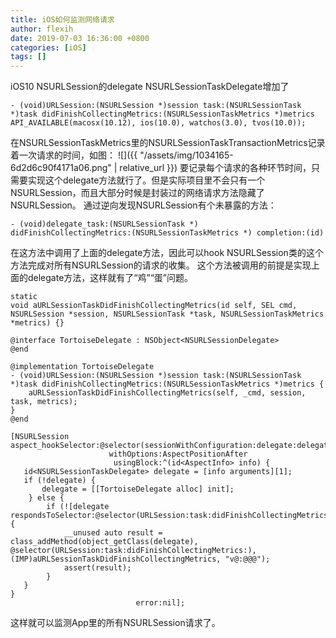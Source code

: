 ```yaml
---
title: iOS如何监测网络请求
author: flexih
date: 2019-07-03 16:36:00 +0800
categories: [iOS]
tags: []
---
```


iOS10 NSURLSession的delegate NSURLSessionTaskDelegate增加了
```
- (void)URLSession:(NSURLSession *)session task:(NSURLSessionTask *)task didFinishCollectingMetrics:(NSURLSessionTaskMetrics *)metrics API_AVAILABLE(macosx(10.12), ios(10.0), watchos(3.0), tvos(10.0));
```
在NSURLSessionTaskMetrics里的NSURLSessionTaskTransactionMetrics记录着一次请求的时间，如图：
![]({{ "/assets/img/1034165-6d2d6c90f4171a06.png" | relative_url }})
要记录每个请求的各种环节时间，只需要实现这个delegate方法就行了。但是实际项目里不会只有一个NSURLSession，而且大部分时候是封装过的网络请求方法隐藏了NSURLSession。
通过逆向发现NSURLSession有个未暴露的方法：
```
- (void)delegate_task:(NSURLSessionTask *)  didFinishCollectingMetrics:(NSURLSessionTaskMetrics *) completion:(id)
```
在这方法中调用了上面的delegate方法，因此可以hook NSURLSession类的这个方法完成对所有NSURLSession的请求的收集。
这个方法被调用的前提是实现上面的delegate方法，这样就有了“鸡”“蛋”问题。
```
static
void aURLSessionTaskDidFinishCollectingMetrics(id self, SEL cmd, NSURLSession *session, NSURLSessionTask *task, NSURLSessionTaskMetrics *metrics) {}

@interface TortoiseDelegate : NSObject<NSURLSessionDelegate>
@end

@implementation TortoiseDelegate
- (void)URLSession:(NSURLSession *)session task:(NSURLSessionTask *)task didFinishCollectingMetrics:(NSURLSessionTaskMetrics *)metrics {
	aURLSessionTaskDidFinishCollectingMetrics(self, _cmd, session, task, metrics);
}
@end

[NSURLSession aspect_hookSelector:@selector(sessionWithConfiguration:delegate:delegateQueue:)
                      withOptions:AspectPositionAfter
                       usingBlock:^(id<AspectInfo> info) {
   id<NSURLSessionTaskDelegate> delegate = [info arguments][1];
   if (!delegate) {
       delegate = [[TortoiseDelegate alloc] init];
    } else {
        if (![delegate respondsToSelector:@selector(URLSession:task:didFinishCollectingMetrics:)]) {
            __unused auto result = class_addMethod(object_getClass(delegate), @selector(URLSession:task:didFinishCollectingMetrics:), (IMP)aURLSessionTaskDidFinishCollectingMetrics, "v@:@@@");
            assert(result);
        }
   }
}
                            error:nil];
```
这样就可以监测App里的所有NSURLSession请求了。